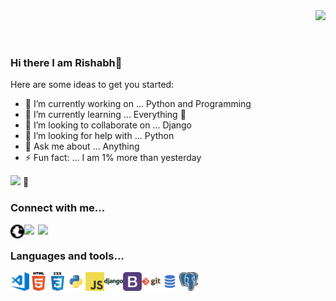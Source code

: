 <img align ='right' src="https://media.giphy.com/media/coxQHKASG60HrHtvkt/giphy.gif" />


<br/>
<br/>
<br/>


### Hi there I am Rishabh👋

Here are some ideas to get you started:

- 🔭 I’m currently working on ... Python and Programming
- 🌱 I’m currently learning ... Everything 🤣
- 👯 I’m looking to collaborate on ... Django 
- 🤔 I’m looking for help with ... Python
- 💬 Ask me about ... Anything
- ⚡ Fun fact: ... I am 1% more than yesterday

<p> <img src="https://komarev.com/ghpvc/?username=RishabhGoswami" �/>  👀  </p>


### Connect with me...

[<img align="left"  width="22px" src="https://raw.githubusercontent.com/iconic/open-iconic/master/svg/globe.svg" />][website]
[<img align="left"  width="22px" src="https://cdn.jsdelivr.net/npm/simple-icons@v3/icons/linkedin.svg" />][linkedin]
[<img align="left"  width="22px" src="https://cdn.jsdelivr.net/npm/simple-icons@v3/icons/instagram.svg" />][instagram]
<br/>

### Languages and tools...
<img align="left"  width="30px" src="https://raw.githubusercontent.com/github/explore/80688e429a7d4ef2fca1e82350fe8e3517d3494d/topics/visual-studio-code/visual-studio-code.png" />
<img align="left"  width="30px" src="https://raw.githubusercontent.com/github/explore/80688e429a7d4ef2fca1e82350fe8e3517d3494d/topics/html/html.png"/>
<img align="left"  width="30px" src="https://raw.githubusercontent.com/github/explore/80688e429a7d4ef2fca1e82350fe8e3517d3494d/topics/css/css.png"/>
<img align="left"  width="30px" src="https://raw.githubusercontent.com/github/explore/80688e429a7d4ef2fca1e82350fe8e3517d3494d/topics/python/python.png"/>
<img align="left"  width="30px" src="https://raw.githubusercontent.com/github/explore/80688e429a7d4ef2fca1e82350fe8e3517d3494d/topics/javascript/javascript.png"/>
<img align="left"  width="30px" src="https://raw.githubusercontent.com/github/explore/80688e429a7d4ef2fca1e82350fe8e3517d3494d/topics/django/django.png"/>
<img align="left"  width="30px" src="https://raw.githubusercontent.com/github/explore/80688e429a7d4ef2fca1e82350fe8e3517d3494d/topics/bootstrap/bootstrap.png"/>
<img align="left"  width="30px" src="https://raw.githubusercontent.com/github/explore/80688e429a7d4ef2fca1e82350fe8e3517d3494d/topics/git/git.png"/>
<img align="left"  width="30px" src="https://raw.githubusercontent.com/github/explore/80688e429a7d4ef2fca1e82350fe8e3517d3494d/topics/sql/sql.png"/>
<img align="left"  width="30px" src="https://raw.githubusercontent.com/github/explore/80688e429a7d4ef2fca1e82350fe8e3517d3494d/topics/postgresql/postgresql.png"/>

[website]: https://github.com/RishabhGoswami
[instagram]: https://www.instagram.com/presenting_u_rishabh_/
[linkedin]: https://www.linkedin.com/in/rishabh-goswami-78598a1a7/
